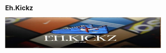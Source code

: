 <!DOCTYPE html>
<html>
<head>
<style>
/* This style sets the width of all images to 100%: */
img {
  width: 100%;
}
</style>
</head>
<body>

<h2>Eh.Kickz</h2>

<p></p>

<img src="/images/business%20card.jpg" alt="business card" width="100" height="100">

</body>
</html>

